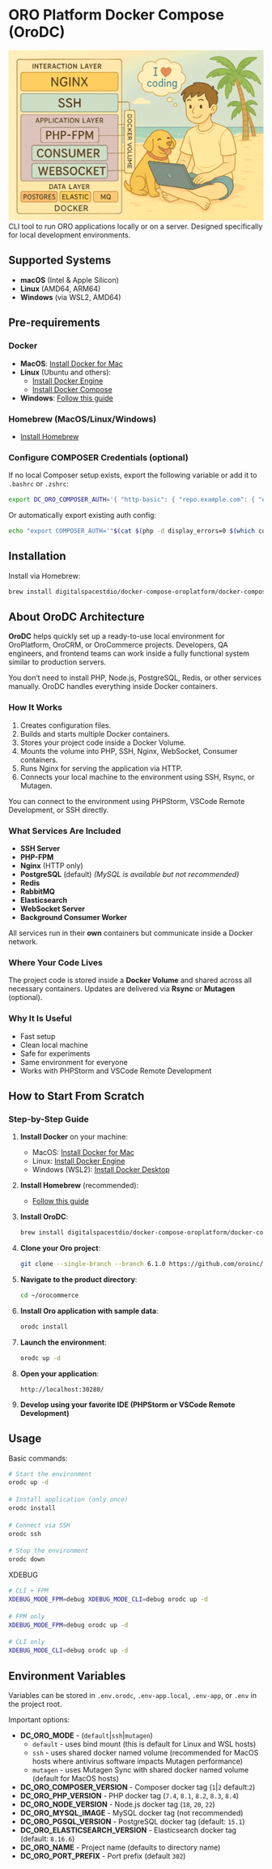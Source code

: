 
# ORO Platform Docker Compose (OroDC)
![Docker architecture](docs/docker-architecture-small.png)
CLI tool to run ORO applications locally or on a server. Designed specifically for local development environments.

## Supported Systems
- **macOS** (Intel & Apple Silicon)
- **Linux** (AMD64, ARM64)
- **Windows** (via WSL2, AMD64)

## Pre-requirements

### Docker
- **MacOS**: [Install Docker for Mac](https://docs.docker.com/desktop/mac/install/)
- **Linux** (Ubuntu and others):
  - [Install Docker Engine](https://docs.docker.com/engine/install/ubuntu/)
  - [Install Docker Compose](https://docs.docker.com/compose/install/compose-plugin/)
- **Windows**: [Follow this guide](https://docs.docker.com/desktop/windows/wsl/)

### Homebrew (MacOS/Linux/Windows)
- [Install Homebrew](https://brew.sh/)

### Configure COMPOSER Credentials (optional)
If no local Composer setup exists, export the following variable or add it to `.bashrc` or `.zshrc`:

```bash
export DC_ORO_COMPOSER_AUTH='{ "http-basic": { "repo.example.com": { "username": "xxxxxxxx", "password": "yyyyyyyy" } }, "github-oauth": { "github.com": "xxxxxxxx" }, "gitlab-token": { "example.org": "xxxxxxxx" } }'
```

Or automatically export existing auth config:

```bash
echo "export COMPOSER_AUTH='"$(cat $(php -d display_errors=0 $(which composer) config --no-interaction --global home 2>/dev/null)/auth.json | jq -c .)"'"
```

## Installation
Install via Homebrew:

```bash
brew install digitalspacestdio/docker-compose-oroplatform/docker-compose-oroplatform
```

## About OroDC Architecture

**OroDC** helps quickly set up a ready-to-use local environment for OroPlatform, OroCRM, or OroCommerce projects.
Developers, QA engineers, and frontend teams can work inside a fully functional system similar to production servers.

You don’t need to install PHP, Node.js, PostgreSQL, Redis, or other services manually. OroDC handles everything inside Docker containers.

### How It Works
1. Creates configuration files.
2. Builds and starts multiple Docker containers.
3. Stores your project code inside a Docker Volume.
4. Mounts the volume into PHP, SSH, Nginx, WebSocket, Consumer containers.
5. Runs Nginx for serving the application via HTTP.
6. Connects your local machine to the environment using SSH, Rsync, or Mutagen.

You can connect to the environment using PHPStorm, VSCode Remote Development, or SSH directly.

### What Services Are Included
- **SSH Server**
- **PHP-FPM**
- **Nginx** (HTTP only)
- **PostgreSQL** (default) *(MySQL is available but not recommended)*
- **Redis**
- **RabbitMQ**
- **Elasticsearch**
- **WebSocket Server**
- **Background Consumer Worker**

All services run in their **own** containers but communicate inside a Docker network.

### Where Your Code Lives

The project code is stored inside a **Docker Volume** and shared across all necessary containers.
Updates are delivered via **Rsync** or **Mutagen** (optional).

### Why It Is Useful
- Fast setup
- Clean local machine
- Safe for experiments
- Same environment for everyone
- Works with PHPStorm and VSCode Remote Development

## How to Start From Scratch

### Step-by-Step Guide

1. **Install Docker** on your machine:
   - MacOS: [Install Docker for Mac](https://docs.docker.com/desktop/mac/install/)
   - Linux: [Install Docker Engine](https://docs.docker.com/engine/install/ubuntu/)
   - Windows (WSL2): [Install Docker Desktop](https://docs.docker.com/desktop/windows/wsl/)

1. **Install Homebrew** (recommended):
   - [Follow this guide](https://brew.sh/)
1. **Install OroDC**:
   ```bash
   brew install digitalspacestdio/docker-compose-oroplatform/docker-compose-oroplatform
   ```
1. **Clone your Oro project**:
   ```bash
   git clone --single-branch --branch 6.1.0 https://github.com/oroinc/orocommerce-application.git ~/orocommerce
   ```
1. **Navigate to the product directory**:
   ```bash
   cd ~/orocommerce
   ```
1. **Install Oro application with sample data**:
   ```bash
   orodc install
   ```
1. **Launch the environment**:
   ```bash
   orodc up -d
   ```
1. **Open your application**:
   ```
   http://localhost:30280/
   ```
1. **Develop using your favorite IDE (PHPStorm or VSCode Remote Development)**

## Usage

Basic commands:

```bash
# Start the environment
orodc up -d

# Install application (only once)
orodc install

# Connect via SSH
orodc ssh

# Stop the environment
orodc down
```

XDEBUG
```bash
# CLI + FPM 
XDEBUG_MODE_FPM=debug XDEBUG_MODE_CLI=debug orodc up -d

# FPM only 
XDEBUG_MODE_FPM=debug orodc up -d

# CLI only
XDEBUG_MODE_CLI=debug orodc up -d
```

## Environment Variables

Variables can be stored in `.env.orodc`, `.env-app.local`, `.env-app`, or `.env` in the project root.

Important options:
- **DC_ORO_MODE** - (`default`|`ssh`|`mutagen`)
   * `default` - uses bind mount (this is default for Linux and WSL hosts)
   * `ssh` - uses shared docker named volume (recommended for MacOS hosts where antivirus software impacts Mutagen performance)
   * `mutagen` - uses Mutagen Sync with shared docker named volume (default for MacOS hosts)
- **DC_ORO_COMPOSER_VERSION** - Composer docker tag (`1`|`2` default:`2`)
- **DC_ORO_PHP_VERSION** - PHP docker tag (`7.4`, `8.1`, `8.2`, `8.3`, `8.4`)
- **DC_ORO_NODE_VERSION** - Node.js docker tag (`18`, `20`, `22`)
- **DC_ORO_MYSQL_IMAGE** - MySQL docker tag (not recommended)
- **DC_ORO_PGSQL_VERSION** - PostgreSQL docker tag (default: `15.1`)
- **DC_ORO_ELASTICSEARCH_VERSION** - Elasticsearch docker tag (default: `8.16.6`)
- **DC_ORO_NAME** - Project name (defaults to directory name)
- **DC_ORO_PORT_PREFIX** - Port prefix (default `302`)